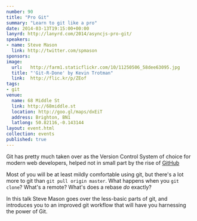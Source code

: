 ```yaml
---
number: 90
title: "Pro Git"
summary: "Learn to git like a pro"
date: 2014-03-13T19:15:00+00:00
lanyrd: http://lanyrd.com/2014/asyncjs-pro-git/
speakers:
- name: Steve Mason
  link: http://twitter.com/spmason
sponsors:
image:
  url:   http://farm1.staticflickr.com/10/11250506_58dee63095.jpg
  title: "'Git-R-Done' by Kevin Trotman"
  link:  http://flic.kr/p/ZEof
tags:
- git
venue:
  name: 68 Middle St
  link: http://68middle.st
  location: http://goo.gl/maps/dxEiT
  address: Brighton, BN1
  latlong: 50.82116,-0.143144
layout: event.html
collection: events
published: true
---
```


Git has pretty much taken over as the Version Control System of choice for modern
web developers, helped not in small part by the rise of [GitHub](https://github.com)

Most of you will be at least mildly comfortable using git, but there's a lot more to git than
`git pull origin master`.  What happens when you `git clone`? What's a remote? What's does a
rebase *do* exactly?

In this talk Steve Mason goes over the less-basic parts of git, and introduces you
to an improved git workflow that will have you harnessing the power of Git.
